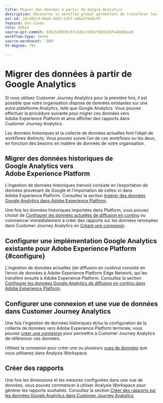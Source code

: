 ```yaml
---
title: Migrer des données à partir de Google Analytics
description: Découvrez le workflow global permettant de transférer les données de Google Analytics vers Adobe Experience Platform et d’afficher des rapports dans Customer Journey Analytics.
exl-id: 10c485c9-66ab-4925-a357-a66a374d4c6f
feature: Use Cases
role: Admin
source-git-commit: 8262539078c57e32bc3195ef669325fa4889bea0
workflow-type: tm+mt
source-wordcount: '303'
ht-degree: 79%

---
```


# Migrer des données à partir de Google Analytics

Si vous utilisez Customer Journey Analytics pour la première fois, il est possible que votre organisation dispose de données existantes sur une autre plateforme Analytics, telle que Google Analytics. Vous pouvez effectuer la procédure suivante pour migrer ces données vers Adobe Experience Platform et ainsi afficher des rapports dans Customer Journey Analytics.

Les données historiques et la collecte de données actuelles font l’objet de workflows distincts. Vous pouvez suivre l’un de ces workflows ou les deux, en fonction des besoins en matière de données de votre organisation.

## Migrer des données historiques de Google Analytics vers Adobe Experience Platform

L’ingestion de données historiques (renvoi) consiste en l’exportation de données provenant de Google et l’importation de celles-ci dans Adobe Experience Platform. Consultez la section [Ingérer des données Google Analytics dans Adobe Experience Platform](backfill.md).

Une fois les données historiques importées dans Platform, vous pouvez choisir de [Configurer les données actuelles de diffusion en continu](streaming.md) ou commencer immédiatement à créer des rapports sur les données renvoyées dans Customer Journey Analytics en [Créant une connexion](/help/connections/create-connection.md).

## Configurer une implémentation Google Analytics existante pour Adobe Experience Platform {#configure}

L’ingestion de données actuelles (de diffusion en continu) consiste en l’envoi de données à Adobe Experience Platform Edge Network, qui les transfère ensuite à Adobe Experience Platform. Consultez la section [Configurer les données Google Analytics de diffusion en continu dans Adobe Experience Platform](streaming.md).

## Configurer une connexion et une vue de données dans Customer Journey Analytics

Une fois l’ingestion de données historiques et/ou la configuration de la collecte de données vers Adobe Experience Platform terminée, vous pouvez [créer une connexion](/help/connections/create-connection.md) pour permettre à Customer Journey Analytics de référencer ces données.

Utilisez la connexion pour créer une ou plusieurs [vues de données](/help/data-views/create-dataview.md) que vous utiliserez dans Analysis Workspace.

## Créer des rapports

Une fois les dimensions et les mesures configurées dans une vue de données, vous pouvez commencer à utiliser Analysis Workspace pour générer les rapports souhaités. Consultez la section [Créer des rapports sur les données Google Analytics dans Customer Journey Analytics](report.md).
